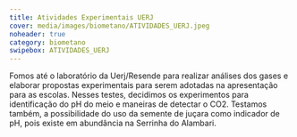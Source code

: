 ```yaml
---
title: Atividades Experimentais UERJ
cover: media/images/biometano/ATIVIDADES_UERJ.jpeg
noheader: true
category: biometano
swipebox: ATIVIDADES_UERJ
---
```


Fomos até o laboratório da Uerj/Resende para realizar análises dos gases e elaborar propostas experimentais para serem adotadas na apresentação para as escolas. Nesses testes, decidimos os experimentos para identificação do pH do meio e maneiras de detectar o CO2. Testamos também, a possibilidade do uso da semente de juçara como indicador de pH, pois existe em abundância na Serrinha do Alambari. 
